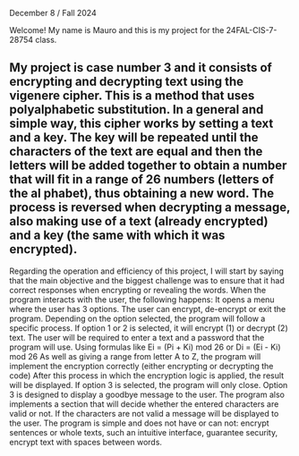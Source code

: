 December 8 / Fall 2024

Welcome! My name is Mauro and this is my project for the 24FAL-CIS-7-28754 class. 

My project is case number 3 and it consists of encrypting and decrypting text using the vigenere cipher. 
This is a method that uses polyalphabetic substitution. In a general and simple way, this cipher works by 
setting a text and a key. The key will be repeated until the characters of the text are equal and then the 
letters will be added together to obtain a number that will fit in a range of 26 numbers (letters of the al
phabet), thus obtaining a new word. The process is reversed when decrypting a message, also making use of a
text (already encrypted) and a key (the same with which it was encrypted).
-------------------------------------------------------------------------------------------------------
Regarding the operation and efficiency of this project, I will start by saying that the main objective and the
biggest challenge was to ensure that it had correct responses when encrypting or revealing the words. When the 
program interacts with the user, the following happens:
It opens a menu where the user has 3 options.
The user can encrypt, de-encrypt or exit the program.
Depending on the option selected, the program will follow a specific process.
If option 1 or 2 is selected, it will encrypt (1) or decrypt (2) text.
The user will be required to enter a text and a password that the program will use.
Using formulas like Ei = (Pi + Ki) mod 26 or Di = (Ei - Ki) mod 26
As well as giving a range from letter A to Z, the program will implement the encryption correctly (either encrypting
or decrypting the code)
After this process in which the encryption logic is applied, the result will be displayed. 
If option 3 is selected, the program will only close.
Option 3 is designed to display a goodbye message to the user.
The program also implements a section that will decide whether the entered characters are valid or not.
If the characters are not valid a message will be displayed to the user.
The program is simple and does not have or can not: encrypt sentences or whole texts, such an intuitive interface, guarantee
security, encrypt text with spaces between words.



